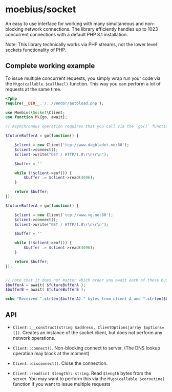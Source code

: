 moebius/socket
==============

An easy to use interface for working with many simultaneous and non-blocking 
network connections. The library efficiently handles up to 1023 concurrent
connections with a default PHP 8.1 installation.

Note: This library technically works via PHP streams, not the lower level sockets
functionality of PHP.


Complete working example
------------------------

To issue multiple concurrent requests, you simply wrap run your code via the
`M\go(callable $callbacl)` function. This way you can perform a lot of requests
at the same time.


```php
<?php
require(__DIR__.'/../vendor/autoload.php');

use Moebius\Socket\Client;
use function M\{go, await};

// Asynchronous operation requires that you call via the `go()` function.

$futureBufferA = go(function() {

    $client = new Client('tcp://www.dagbladet.no:80');
    $client->connect();
    $client->write("GET / HTTP/1.0\r\n\r\n");

    $buffer = ''

    while (!$client->eof()) {
        $buffer .= $client->read(4096);
    }

    return $buffer;
});

$futureBufferA = go(function() {

    $client = new Client('tcp://www.vg.no:80');
    $client->connect();
    $client->write("GET / HTTP/1.0\r\n\r\n");

    $buffer = ''

    while (!$client->eof()) {
        $buffer .= $client->read(4096);
    }

    return $buffer;
});


// note that it does not matter which order you await each of these buffers
$bufferA = await( $futureBufferA );
$bufferB = await( $futureBufferB );

echo "Received ".strlen($bufferA)." bytes from client A and ".strlen($bufferB)." bytes from client B\n";
```


API
---

 * `Client::__construct(string $address, ClientOptions|array $options=[])`. Creates an instance of the
   socket client, but does not perform any network operations.

 * `Client::connect()`. Non-blocking connect to server. (The DNS lookup operation may block at the moment)

 * `Client::disconnect()`. Close the connection.

 * `Client::read(int $length): string`. Read `$length` bytes from the server. You may want to perform this
   via the `M\go(callable $coroutine)` function if you want to issue multiple requests
